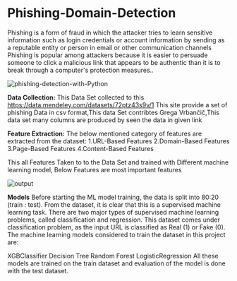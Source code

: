 # Phishing-Domain-Detection
Phishing is a form of fraud in which the attacker tries to learn sensitive information such as login credentials or account information by sending as a reputable entity or person in email or other communication channels Phishing is popular among
attackers because it is easier to persuade someone to click a malicious link that appears
to be authentic than it is to break through a computer's protection measures..

![phishing-detection-with-Python](https://user-images.githubusercontent.com/73115703/156777858-0d078b8e-4b4e-4ce1-aa27-e35681c71677.jpg)

**Data Collection:** 
This Data Set collected to this https://data.mendeley.com/datasets/72ptz43s9v/1 This site provide a set of phishing Data in csv format,This data Set contribtes Grega Vrbančič,This data set many columns are produced by seen the data in given link

**Feature Extraction:**
The below mentioned category of features are extracted from the dataset:
1.URL-Based Features
2.Domain-Based Features
3.Page-Based Features
4.Content-Based Features

 This all Features Taken to to the Data Set and trained with Different machine learning model, Below Features are most important features 
 
![output](https://user-images.githubusercontent.com/73115703/156782310-6c722013-e5bc-490e-837b-e2f602e45b4c.png)

**Models**
Before starting the ML model training, the data is split into 80:20 (train : test). From the dataset, it is clear that this is a supervised machine learning task. There are two major types of supervised machine learning problems, called classification and regression. This dataset comes under classification problem, as the input URL is classified as Real (1) or Fake (0). The machine learning models considered to train the dataset in this project are:

XGBClassifier
Decision Tree
Random Forest
LogisticRegression
All these models are trained on the train dataset and evaluation of the model is done with the test dataset.

